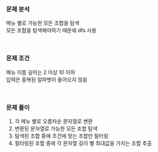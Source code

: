 ### 문제 분석
메뉴 별로 가능한 모든 조합을 탐색  
모든 조합을 탐색해야하기 때문에 dfs 사용  

<br>

### 문제 조건
메뉴 이름 길이는 2 이상 10 이하  
입력은 중복된 알파벳이 들어오지 않음  

<br>

### 문제 풀이
1. 각 메뉴 별로 오름차순 문자열로 변환
2. 변환된 문자열로 가능한 모든 조합 탐색
3. 탐색된 조합 중에 조건에 맞는 조합만 필터링
4. 필터링된 조합 중에 각 문자열 길이 별 최대값을 가지는 조합 추출

<br>
